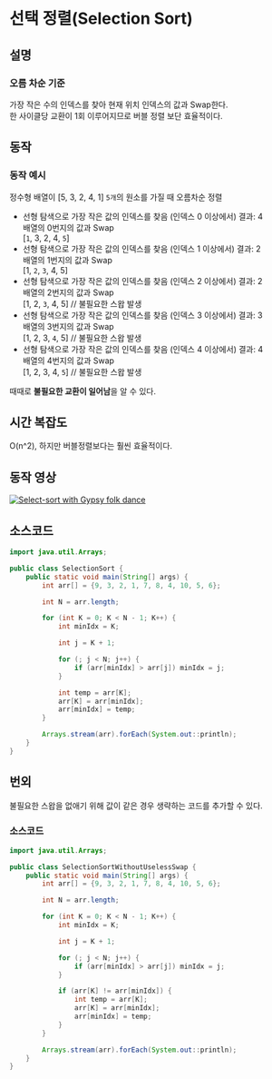 # 선택 정렬(Selection Sort)
## 설명
### 오름 차순 기준
가장 작은 수의 인덱스를 찾아 현재 위치 인덱스의 값과 Swap한다.<br>
한 사이클당 교환이 1회 이루어지므로 버블 정렬 보단 효율적이다.

## 동작

### 동작 예시
정수형 배열이 [5, 3, 2, 4, 1] `5개`의 원소를 가질 때 오름차순 정렬<br>

- 선형 탐색으로 가장 작은 값의 인덱스를 찾음 (인덱스 0 이상에서) 결과: 4<br>
  배열의 0번지의 값과 Swap<br>
  [`1`, 3, 2, 4, `5`]
- 선형 탐색으로 가장 작은 값의 인덱스를 찾음 (인덱스 1 이상에서) 결과: 2<br>
  배열의 1번지의 값과 Swap<br>
  [1, `2`, `3`, 4, 5]
- 선형 탐색으로 가장 작은 값의 인덱스를 찾음 (인덱스 2 이상에서) 결과: 2<br>
  배열의 2번지의 값과 Swap<br>
  [1, 2, `3`, 4, 5] // 불필요한 스왑 발생
- 선형 탐색으로 가장 작은 값의 인덱스를 찾음 (인덱스 3 이상에서) 결과: 3<br>
  배열의 3번지의 값과 Swap<br>
  [1, 2, 3, `4`, 5] // 불필요한 스왑 발생
- 선형 탐색으로 가장 작은 값의 인덱스를 찾음 (인덱스 4 이상에서) 결과: 4<br>
  배열의 4번지의 값과 Swap<br>
  [1, 2, 3, 4, `5`] // 불필요한 스왑 발생

때때로 **불필요한 교환이 일어남**을 알 수 있다.

## 시간 복잡도
O(n^2), 하지만 버블정렬보다는 훨씬 효율적이다.  

## 동작 영상
[![Select-sort with Gypsy folk dance](https://img.youtube.com/vi/Ns4TPTC8whw/0.jpg)](https://www.youtube.com/watch?v=Ns4TPTC8whw)

## 소스코드
```java
import java.util.Arrays;

public class SelectionSort {
    public static void main(String[] args) {
        int arr[] = {9, 3, 2, 1, 7, 8, 4, 10, 5, 6};

        int N = arr.length;

        for (int K = 0; K < N - 1; K++) {
            int minIdx = K;

            int j = K + 1;

            for (; j < N; j++) {
                if (arr[minIdx] > arr[j]) minIdx = j;
            }

            int temp = arr[K];
            arr[K] = arr[minIdx];
            arr[minIdx] = temp;
        }

        Arrays.stream(arr).forEach(System.out::println);
    }
}
```

## 번외
불필요한 스왑을 없애기 위해 값이 같은 경우 생략하는 코드를 추가할 수 있다.

### 소스코드
```java
import java.util.Arrays;

public class SelectionSortWithoutUselessSwap {
    public static void main(String[] args) {
        int arr[] = {9, 3, 2, 1, 7, 8, 4, 10, 5, 6};

        int N = arr.length;

        for (int K = 0; K < N - 1; K++) {
            int minIdx = K;

            int j = K + 1;

            for (; j < N; j++) {
                if (arr[minIdx] > arr[j]) minIdx = j;
            }

            if (arr[K] != arr[minIdx]) {
                int temp = arr[K];
                arr[K] = arr[minIdx];
                arr[minIdx] = temp;
            }
        }

        Arrays.stream(arr).forEach(System.out::println);
    }
}
```